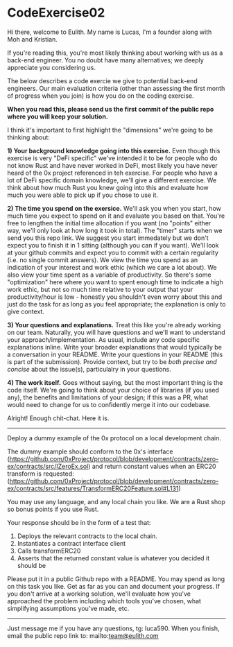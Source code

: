 # CodeExercise02

Hi there, welcome to Eulith. My name is Lucas, I'm a founder along with Moh and Kristian.

If you're reading this, you're most likely thinking about working with us as a back-end engineer. You no doubt have many alternatives; we deeply appreciate you considering us. 

The below describes a code exercie we give to potential back-end engineers. Our main evaluation criteria (other than assessing the first month of progress when you join) is how you do on the coding exercise. 

**When you read this, please send us the first commit of the public repo where you will keep your solution.**

I think it's important to first highlight the "dimensions" we're going to be thinking about:

**1) Your background knowledge going into this exercise.**
Even though this exercise is very "DeFi specific" we've intended it to be for people who do not know Rust and have never worked in DeFi, most likely you have never heard of the 0x project referenced in teh exercise. For people who have a lot of DeFi specific domain knowledge, we'll give a different exercise. We think about how much Rust you knew going into this and evaluate how much you were able to pick up if you chose to use it.

**2) The time you spend on the exersice.**
We'll ask you when you start, how much time you expect to spend on it and evaluate you based on that. You're free to lengthen the initial time allocation if you want (no "points" either way, we'll only look at how long it took in total). The "timer" starts when we send you this repo link. We suggest you start immedately but we don't expect you to finish it in 1 sitting (although you can if you want). We'll look at your github commits and expect you to commit with a certain regularity (i.e. no single commit answers). We view the time you spend as an indication of your interest and work ethic (which we care a lot about). We also view your time spent as a variable of productivity. So there's some "optimization" here where you want to spent enough time to indicate a high work ethic, but not so much time relative to your output that your productivity/hour is low - honestly you shouldn't even worry about this and just do the task for as long as you feel appropriate; the explanation is only to give context.

**3) Your questions and explanations.**
Treat this like you're already working on our team. Naturally, you will have questions and we'll want to understand your approach/implementation. As usual, include any code specific explanations inline. Write your broader explanations that would typically be a conversation in your README. Write your questions in your README (this is part of the submission). Provide context, but try to be _both precise and concise_ about the issue(s), particulalry in your questions.

**4) The work itself.**
Goes without saying, but the most important thing is the code itself. We're going to think about your choice of libraries (if you used any), the benefits and limitations of your design; if this was a PR, what would need to change for us to confidently merge it into our codebase.


Alright! Enough chit-chat. Here it is.

---

Deploy a dummy example of the 0x protocol on a local development chain. 

The dummy example should conform to the 0x's interface (https://github.com/0xProject/protocol/blob/development/contracts/zero-ex/contracts/src/IZeroEx.sol) and return constant values when an ERC20 transform is requested: (https://github.com/0xProject/protocol/blob/development/contracts/zero-ex/contracts/src/features/TransformERC20Feature.sol#L131)

You may use any language, and any local chain you like. We are a Rust shop so bonus points if you use Rust.

Your response should be in the form of a test that:

1. Deploys the relevant contracts to the local chain.
2. Instantiates a contract interface client
3. Calls transformERC20
4. Asserts that the returned constant value is whatever you decided it should be

Please put it in a public Github repo with a README. You may spend as long on this task you like. Get as far as you can and document your progress. If you don't arrive at a working solution, we'll evaluate how you've approached the problem including which tools you've chosen, what simplifying assumptions you've made, etc.

---

Just message me if you have any questions, tg: luca590.
When you finish, email the public repo link to: mailto:team@eulith.com

